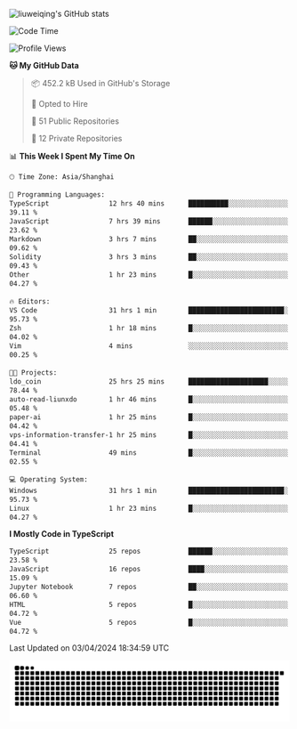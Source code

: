![liuweiqing's GitHub stats](https://github-readme-stats.vercel.app/api?username=14790897&show_icons=true&locale=cn&include_all_commits=true&count_private=true)

<!--START_SECTION:waka-->
![Code Time](http://img.shields.io/badge/Code%20Time-930%20hrs%2040%20mins-blue)

![Profile Views](http://img.shields.io/badge/Profile%20Views-25-blue)

**🐱 My GitHub Data** 

> 📦 452.2 kB Used in GitHub's Storage 
 > 
> 💼 Opted to Hire
 > 
> 📜 51 Public Repositories 
 > 
> 🔑 12 Private Repositories 
 > 
📊 **This Week I Spent My Time On** 

```text
🕑︎ Time Zone: Asia/Shanghai

💬 Programming Languages: 
TypeScript               12 hrs 40 mins      ██████████░░░░░░░░░░░░░░░   39.11 % 
JavaScript               7 hrs 39 mins       ██████░░░░░░░░░░░░░░░░░░░   23.62 % 
Markdown                 3 hrs 7 mins        ██░░░░░░░░░░░░░░░░░░░░░░░   09.62 % 
Solidity                 3 hrs 3 mins        ██░░░░░░░░░░░░░░░░░░░░░░░   09.43 % 
Other                    1 hr 23 mins        █░░░░░░░░░░░░░░░░░░░░░░░░   04.27 % 

🔥 Editors: 
VS Code                  31 hrs 1 min        ████████████████████████░   95.73 % 
Zsh                      1 hr 18 mins        █░░░░░░░░░░░░░░░░░░░░░░░░   04.02 % 
Vim                      4 mins              ░░░░░░░░░░░░░░░░░░░░░░░░░   00.25 % 

🐱‍💻 Projects: 
ldo_coin                 25 hrs 25 mins      ████████████████████░░░░░   78.44 % 
auto-read-liunxdo        1 hr 46 mins        █░░░░░░░░░░░░░░░░░░░░░░░░   05.48 % 
paper-ai                 1 hr 25 mins        █░░░░░░░░░░░░░░░░░░░░░░░░   04.42 % 
vps-information-transfer-1 hr 25 mins        █░░░░░░░░░░░░░░░░░░░░░░░░   04.41 % 
Terminal                 49 mins             █░░░░░░░░░░░░░░░░░░░░░░░░   02.55 % 

💻 Operating System: 
Windows                  31 hrs 1 min        ████████████████████████░   95.73 % 
Linux                    1 hr 23 mins        █░░░░░░░░░░░░░░░░░░░░░░░░   04.27 % 
```

**I Mostly Code in TypeScript** 

```text
TypeScript               25 repos            ██████░░░░░░░░░░░░░░░░░░░   23.58 % 
JavaScript               16 repos            ████░░░░░░░░░░░░░░░░░░░░░   15.09 % 
Jupyter Notebook         7 repos             ██░░░░░░░░░░░░░░░░░░░░░░░   06.60 % 
HTML                     5 repos             █░░░░░░░░░░░░░░░░░░░░░░░░   04.72 % 
Vue                      5 repos             █░░░░░░░░░░░░░░░░░░░░░░░░   04.72 % 
```




 Last Updated on 03/04/2024 18:34:59 UTC
<!--END_SECTION:waka-->

<picture>
  <source media="(prefers-color-scheme: dark)" srcset="https://raw.githubusercontent.com/14790897/14790897/output/github-contribution-grid-snake-dark.svg" />
  <source media="(prefers-color-scheme: light)" srcset="https://raw.githubusercontent.com/14790897/14790897/output/github-contribution-grid-snake.svg" />
  <img alt="github-snake" src="https://raw.githubusercontent.com/14790897/14790897/output/github-contribution-grid-snake.svg" />
</picture>
